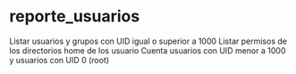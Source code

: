 # reporte_usuarios
Listar usuarios y grupos con UID igual o superior a 1000 Listar permisos de los directorios home de los usuario Cuenta usuarios con UID menor a 1000  y usuarios con UID 0 (root)
